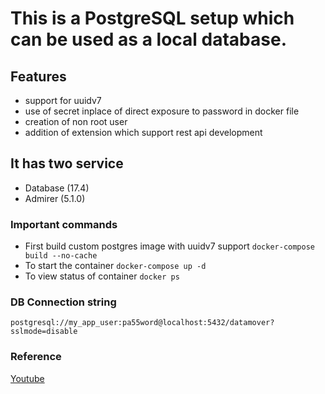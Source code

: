 # This is a PostgreSQL setup which can be used as a local database.

## Features
- support for uuidv7
- use of secret inplace of direct exposure to password in docker file
- creation of non root user
- addition of extension which support rest api development

## It has two service
- Database (17.4)
- Admirer (5.1.0)


### Important commands
- First build custom postgres image with uuidv7 support `docker-compose build --no-cache`
- To start the container `docker-compose up -d`
- To view status of container `docker ps`

### DB Connection string
`postgresql://my_app_user:pa55word@localhost:5432/datamover?sslmode=disable`

### Reference
[Youtube](https://youtu.be/EhapnaEKl-w?si=0VTfg76L33E5rFob)
